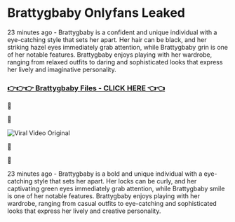 # Brattygbaby Onlyfans Leaked

<p>23 minutes ago - Brattygbaby is a confident and unique individual with a eye-catching style that sets her apart. Her hair can be black, and her striking hazel eyes immediately grab attention, while Brattygbaby grin is one of her notable features. Brattygbaby enjoys playing with her wardrobe, ranging from relaxed outfits to daring and sophisticated looks that express her lively and imaginative personality.</p><p>
<h3><a href="https://fansleaks.com-getfree.pro/brattygbaby" rel="nofollow">👉👉👉 Brattygbaby Files - CLICK HERE 👈👈</a></h3>
<p>🔻</p>
<p>🔻</p> <p>
<a href="https://fansleaks.com-getfree.pro/brattygbaby" rel="nofollow"><img src="https://i.imgur.com/0ZbtXZ5.gif" alt="Viral Video Original" style="max-width: 100%; display: inline-block;" data-target="animated-image.originalImage"></a>
<p>🔻</p>
<p>🔻</p> <p>23 minutes ago - Brattygbaby is a bold and unique individual with a eye-catching style that sets her apart. Her locks can be curly, and her captivating green eyes immediately grab attention, while Brattygbaby smile is one of her notable features. Brattygbaby enjoys playing with her wardrobe, ranging from casual outfits to eye-catching and sophisticated looks that express her lively and creative personality.</p>